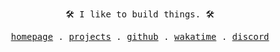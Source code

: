 <div align = "center">
    <samp>
        <p>🛠️ I like to build things. 🛠️</p>
        <a href = "https://theaarushgupta.com">homepage</a> .
        <a href = "https://theaarushgupta.com/projects">projects</a> .
        <a href = "https://github.com/0x44RU5H">github</a> .
        <a href = "https://wakatime.com/@0x44RU5H">wakatime</a> .
        <a href = "https://discord.com/users/795838680282693704">discord</a>
    </samp>
</div>
